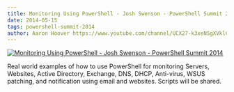 ```yaml
---
title: Monitoring Using PowerShell - Josh Swenson - PowerShell Summit 2014
date: 2014-05-15
tags: powershell-summit-2014
author: Aaron Hoover https://www.youtube.com/channel/UCX27-k3xeNSgXVklCx-dnXQ
---
```


[![Monitoring Using PowerShell - Josh Swenson - PowerShell Summit 2014](https://i1.ytimg.com/vi/LJlgHB5QRnc/hqdefault.jpg "Monitoring Using PowerShell - Josh Swenson - PowerShell Summit 2014")](https://www.youtube.com/watch?v=LJlgHB5QRnc)

Real world examples of how to use PowerShell for monitoring Servers, Websites, Active Directory, Exchange, DNS, DHCP, Anti-virus, WSUS patching, and notification using email and websites. Scripts will be shared.
